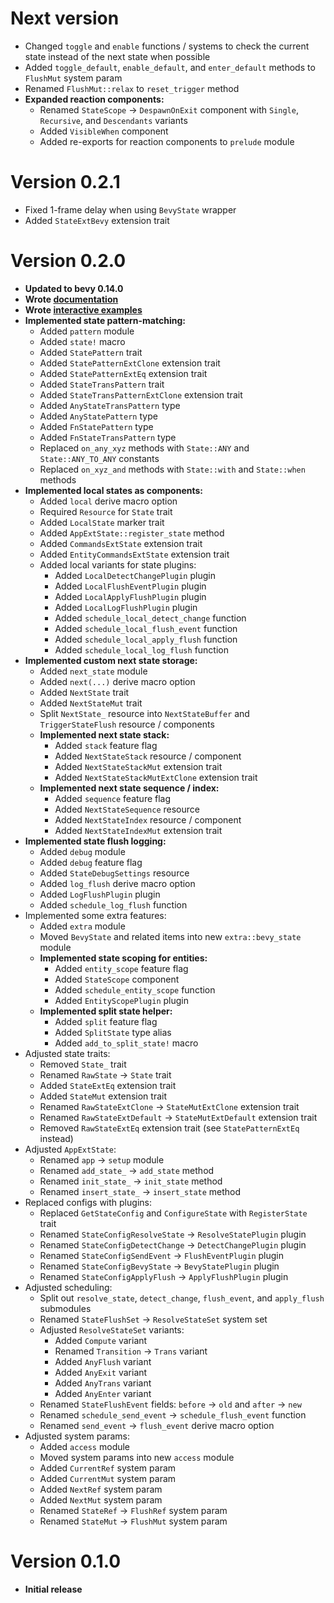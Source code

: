 # Next version

- Changed `toggle` and `enable` functions / systems to check the current state instead of the next state when possible
- Added `toggle_default`, `enable_default`, and `enter_default` methods to `FlushMut` system param
- Renamed `FlushMut::relax` to `reset_trigger` method
- **Expanded reaction components:**
    - Renamed `StateScope` -> `DespawnOnExit` component with `Single`, `Recursive`, and `Descendants` variants
    - Added `VisibleWhen` component
    - Added re-exports for reaction components to `prelude` module

# Version 0.2.1

- Fixed 1-frame delay when using `BevyState` wrapper
- Added `StateExtBevy` extension trait

# Version 0.2.0

- **Updated to bevy 0.14.0**
- **Wrote [documentation](https://docs.rs/pyri_state/latest/pyri_state/)**
- **Wrote [interactive examples](/examples/)**
- **Implemented state pattern-matching:**
    - Added `pattern` module
    - Added `state!` macro
    - Added `StatePattern` trait
    - Added `StatePatternExtClone` extension trait
    - Added `StatePatternExtEq` extension trait
    - Added `StateTransPattern` trait
    - Added `StateTransPatternExtClone` extension trait
    - Added `AnyStateTransPattern` type
    - Added `AnyStatePattern` type
    - Added `FnStatePattern` type
    - Added `FnStateTransPattern` type
    - Replaced `on_any_xyz` methods with `State::ANY` and `State::ANY_TO_ANY` constants
    - Replaced `on_xyz_and` methods with `State::with` and `State::when` methods
- **Implemented local states as components:**
    - Added `local` derive macro option
    - Required `Resource` for `State` trait
    - Added `LocalState` marker trait
    - Added `AppExtState::register_state` method
    - Added `CommandsExtState` extension trait
    - Added `EntityCommandsExtState` extension trait
    - Added local variants for state plugins:
        - Added `LocalDetectChangePlugin` plugin
        - Added `LocalFlushEventPlugin` plugin
        - Added `LocalApplyFlushPlugin` plugin
        - Added `LocalLogFlushPlugin` plugin
        - Added `schedule_local_detect_change` function
        - Added `schedule_local_flush_event` function
        - Added `schedule_local_apply_flush` function
        - Added `schedule_local_log_flush` function
- **Implemented custom next state storage:**
    - Added `next_state` module
    - Added `next(...)` derive macro option
    - Added `NextState` trait
    - Added `NextStateMut` trait
    - Split `NextState_` resource into `NextStateBuffer` and `TriggerStateFlush` resource / components
    - **Implemented next state stack:**
        - Added `stack` feature flag
        - Added `NextStateStack` resource / component
        - Added `NextStateStackMut` extension trait
        - Added `NextStateStackMutExtClone` extension trait
    - **Implemented next state sequence / index:**
        - Added `sequence` feature flag
        - Added `NextStateSequence` resource
        - Added `NextStateIndex` resource / component
        - Added `NextStateIndexMut` extension trait
- **Implemented state flush logging:**
    - Added `debug` module
    - Added `debug` feature flag
    - Added `StateDebugSettings` resource
    - Added `log_flush` derive macro option
    - Added `LogFlushPlugin` plugin
    - Added `schedule_log_flush` function
- Implemented some extra features:
    - Added `extra` module
    - Moved `BevyState` and related items into new `extra::bevy_state` module
    - **Implemented state scoping for entities:**
        - Added `entity_scope` feature flag
        - Added `StateScope` component
        - Added `schedule_entity_scope` function
        - Added `EntityScopePlugin` plugin
    - **Implemented split state helper:**
        - Added `split` feature flag
        - Added `SplitState` type alias
        - Added `add_to_split_state!` macro
- Adjusted state traits:
    - Removed `State_` trait
    - Renamed `RawState` -> `State` trait
    - Added `StateExtEq` extension trait
    - Added `StateMut` extension trait
    - Renamed `RawStateExtClone` -> `StateMutExtClone` extension trait
    - Renamed `RawStateExtDefault` -> `StateMutExtDefault` extension trait
    - Removed `RawStateExtEq` extension trait (see `StatePatternExtEq` instead)
- Adjusted `AppExtState`:
    - Renamed `app` -> `setup` module
    - Renamed `add_state_` -> `add_state` method
    - Renamed `init_state_` -> `init_state` method
    - Renamed `insert_state_` -> `insert_state` method
- Replaced configs with plugins:
    - Replaced `GetStateConfig` and `ConfigureState` with `RegisterState` trait
    - Renamed `StateConfigResolveState` -> `ResolveStatePlugin` plugin
    - Renamed `StateConfigDetectChange` -> `DetectChangePlugin` plugin
    - Renamed `StateConfigSendEvent` -> `FlushEventPlugin` plugin
    - Renamed `StateConfigBevyState` -> `BevyStatePlugin` plugin
    - Renamed `StateConfigApplyFlush` -> `ApplyFlushPlugin` plugin
- Adjusted scheduling:
    - Split out `resolve_state`, `detect_change`, `flush_event`, and `apply_flush` submodules
    - Renamed `StateFlushSet` -> `ResolveStateSet` system set
    - Adjusted `ResolveStateSet` variants:
        - Added `Compute` variant
        - Renamed `Transition` -> `Trans` variant
        - Added `AnyFlush` variant
        - Added `AnyExit` variant
        - Added `AnyTrans` variant
        - Added `AnyEnter` variant
    - Renamed `StateFlushEvent` fields: `before` -> `old` and `after` -> `new`
    - Renamed `schedule_send_event` -> `schedule_flush_event` function
    - Renamed `send_event` -> `flush_event` derive macro option
- Adjusted system params:
    - Added `access` module
    - Moved system params into new `access` module
    - Added `CurrentRef` system param
    - Added `CurrentMut` system param
    - Added `NextRef` system param
    - Added `NextMut` system param
    - Renamed `StateRef` -> `FlushRef` system param
    - Renamed `StateMut` -> `FlushMut` system param

# Version 0.1.0

- **Initial release**
